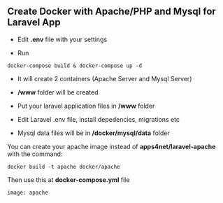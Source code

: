 ## Create Docker with Apache/PHP and Mysql for Laravel App

* Edit **.env** file with your settings

* Run 
```
docker-compose build & docker-compose up -d
```

* It will create 2 containers (Apache Server and Mysql Server)

* **/www** folder will be created

* Put your laravel application files in **/www** folder

* Edit Laravel .env file, install depedencies, migrations etc

* Mysql data files will be in **/docker/mysql/data** folder

You can create your apache image instead of **apps4net/laravel-apache** with the command:

```
docker build -t apache docker/apache
```

Then use this at **docker-compose.yml** file

``` 
image: apache
```
